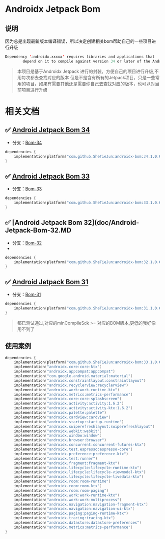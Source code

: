 # Androidx Jetpack Bom

## 说明

因为总是出现最新版本编译错误，所以决定创建相关bom帮助自己的一些项目进行升级
```kotlin
Dependency 'androidx.xxxxx' requires libraries and applications that
        depend on it to compile against version 34 or later of the Android APIs.
```

> 本项目是基于Androidx Jetpack 进行的封装，方便自己的项目进行升级,不用每次都去查找对应的版本
> 但是不是含有所有的Jetpack项目，只是一些常用的项目，如果有需要其他还是需要你自己去查找对应的版本，也可以对当前项目进行升级

#  相关文档
## :white_check_mark: [Android Jetpack Bom 34](doc/Android-Jetpack-Bom-34.MD)

- 分支：[Bom-34](https://github.com/SheTieJun/androidx-bom/tree/feature/bom-34)

```kotlin
dependencies {
    implementation(platform("com.github.SheTieJun:androidx-bom:34.1.0.0"))
}
```
## :white_check_mark: [Android Jetpack Bom 33](doc/Android-Jetpack-Bom-33.MD)

- 分支：[Bom-33](https://github.com/SheTieJun/androidx-bom/tree/feature/bom-33)

```kotlin
dependencies {
    implementation(platform("com.github.SheTieJun:androidx-bom:33.1.0.0"))
}
```
## :white_check_mark: [Android Jetpack Bom 32](doc/Android-Jetpack-Bom-32.MD

- 分支：[Bom-32](https://github.com/SheTieJun/androidx-bom/tree/feature/bom-32)
- 
```kotlin
dependencies {
    implementation(platform("com.github.SheTieJun:androidx-bom:32.1.0.0"))
}
```

## :white_check_mark: [Android Jetpack Bom 31](doc/Android-Jetpack-Bom-31.MD) 

- 分支：[Bom-31](https://github.com/SheTieJun/androidx-bom/tree/feature/bom-31)

```kotlin
dependencies {
    implementation(platform("com.github.SheTieJun:androidx-bom:31.1.0.0"))
}
```

> 都已测试通过,对应的minCompileSdk >= 对应的BOM版本,更低的我好像用不到了

## 使用案例
```kotlin
dependencies {
    implementation(platform("com.github.SheTieJun:androidx-bom:33.1.0.0"))
    implementation("androidx.core:core-ktx")
    implementation("androidx.appcompat:appcompat")
    implementation("com.google.android.material:material")
    implementation("androidx.constraintlayout:constraintlayout")
    implementation("androidx.recyclerview:recyclerview")
    implementation("androidx.work:work-runtime-ktx")
    implementation("androidx.metrics:metrics-performance")
    implementation("androidx.core:core-splashscreen")
    implementation("androidx.activity:activity:1.6.2")
    implementation("androidx.activity:activity-ktx:1.6.2")
    implementation("androidx.palette:palette")
    implementation("androidx.cardview:cardview")
    implementation("androidx.startup:startup-runtime")
    implementation("androidx.swiperefreshlayout:swiperefreshlayout")
    implementation("androidx.webkit:webkit")
    implementation("androidx.window:window")
    implementation("androidx.browser:browser")
    implementation("androidx.concurrent:concurrent-futures-ktx")
    implementation("androidx.test.espresso:espresso-core")
    implementation("androidx.preference:preference-ktx")
    implementation("androidx.test:runner")
    implementation("androidx.fragment:fragment-ktx")
    implementation("androidx.lifecycle:lifecycle-runtime-ktx")
    implementation("androidx.lifecycle:lifecycle-viewmodel-ktx")
    implementation("androidx.lifecycle:lifecycle-livedata-ktx")
    implementation("androidx.room:room-runtime")
    implementation("androidx.room:room-ktx")
    implementation("androidx.room:room-paging")
    implementation("androidx.work:work-runtime-ktx")
    implementation("androidx.work:work-multiprocess")
    implementation("androidx.navigation:navigation-fragment-ktx")
    implementation("androidx.navigation:navigation-ui-ktx")
    implementation("androidx.paging:paging-runtime-ktx")
    implementation("androidx.tracing:tracing-ktx")
    implementation("androidx.datastore:datastore-preferences")
    implementation("androidx.metrics:metrics-performance")
}
```